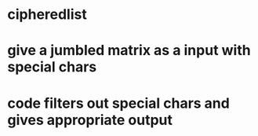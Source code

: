 # cipheredlist
# give a jumbled matrix as a input with special chars 
# code filters out special chars and gives appropriate output

